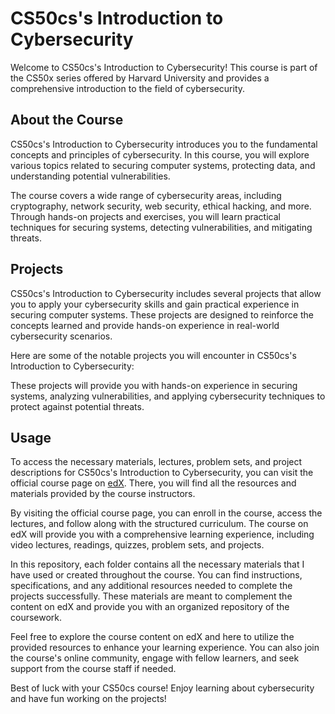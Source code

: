 # CS50cs's Introduction to Cybersecurity

Welcome to CS50cs's Introduction to Cybersecurity! This course is part of the CS50x series offered by Harvard University and provides a comprehensive introduction to the field of cybersecurity.

## About the Course

CS50cs's Introduction to Cybersecurity introduces you to the fundamental concepts and principles of cybersecurity. In this course, you will explore various topics related to securing computer systems, protecting data, and understanding potential vulnerabilities.

The course covers a wide range of cybersecurity areas, including cryptography, network security, web security, ethical hacking, and more. Through hands-on projects and exercises, you will learn practical techniques for securing systems, detecting vulnerabilities, and mitigating threats.

## Projects

CS50cs's Introduction to Cybersecurity includes several projects that allow you to apply your cybersecurity skills and gain practical experience in securing computer systems. These projects are designed to reinforce the concepts learned and provide hands-on experience in real-world cybersecurity scenarios.

Here are some of the notable projects you will encounter in CS50cs's Introduction to Cybersecurity:



These projects will provide you with hands-on experience in securing systems, analyzing vulnerabilities, and applying cybersecurity techniques to protect against potential threats.

## Usage

To access the necessary materials, lectures, problem sets, and project descriptions for CS50cs's Introduction to Cybersecurity, you can visit the official course page on [edX](https://www.edx.org). There, you will find all the resources and materials provided by the course instructors.

By visiting the official course page, you can enroll in the course, access the lectures, and follow along with the structured curriculum. The course on edX will provide you with a comprehensive learning experience, including video lectures, readings, quizzes, problem sets, and projects.

In this repository, each folder contains all the necessary materials that I have used or created throughout the course. You can find instructions, specifications, and any additional resources needed to complete the projects successfully. These materials are meant to complement the content on edX and provide you with an organized repository of the coursework.

Feel free to explore the course content on edX and here to utilize the provided resources to enhance your learning experience. You can also join the course's online community, engage with fellow learners, and seek support from the course staff if needed.

Best of luck with your CS50cs course! Enjoy learning about cybersecurity and have fun working on the projects!